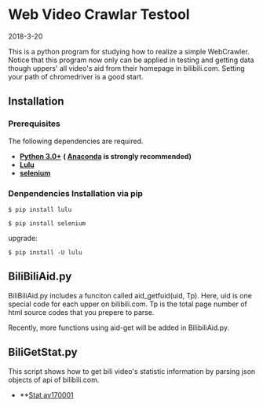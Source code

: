 # Web Video Crawlar Testool
2018-3-20

This is a python program for studying how to realize a simple WebCrawler.
Notice that this program now only can be applied in testing and getting data though uppers' all video's aid from their homepage in bilibili.com.
Setting your path of chromedriver is a good start.

## Installation
### Prerequisites

The following dependencies are required.

* **[Python 3.0+](https://www.python.org/downloads/)** **( [Anaconda](https://www.anaconda.com/download/) is strongly recommended)**
* **[Lulu](https://github.com/iawia002/Lulu)**
* **[selenium](https://www.seleniumhq.org/)**

### Denpendencies Installation via pip

    $ pip install lulu
    
    $ pip install selenium
    
upgrade:
    
    $ pip install -U lulu


## BiliBiliAid.py
BiliBiliAid.py includes a funciton called aid_getfuid(uid, Tp).
Here, uid is one special code for each upper on bilibili.com.
Tp is the total page number of html source codes that you prepere to parse.

Recently, more functions using aid-get will be added in BilibiliAid.py.

## BiliGetStat.py
This script shows how to get bili video's statistic information by parsing json objects of api of bilibili.com.

* **[Stat av170001](http://api.bilibili.com/archive_stat/stat?aid=170001)


